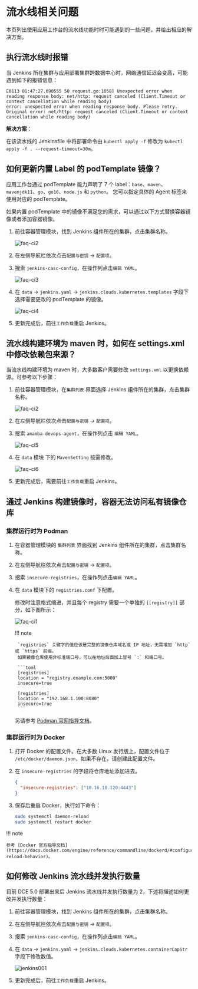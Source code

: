 # 流水线相关问题

本页列出使用应用工作台的流水线功能时时可能遇到的一些问题，并给出相应的解决方案。

## 执行流水线时报错

当 Jenkins 所在集群与应用部署集群跨数据中心时，网络通信延迟会变高，可能遇到如下的报错信息：

```console
E0113 01:47:27.690555 50 request.go:1058] Unexpected error when reading response body: net/http: request canceled (Client.Timeout or context cancellation while reading body)
error: unexpected error when reading response body. Please retry. Original error: net/http: request canceled (Client.Timeout or context cancellation while reading body)
```

**解决方案**：

在该流水线的 Jenkinsfile 中将部署命令由 `kubectl apply -f` 修改为 `kubectl apply -f . --request-timeout=30m`。

## 如何更新内置 Label 的 podTemplate 镜像？

应用工作台通过 podTemplate 能力声明了 7 个 label：`base`、`maven`、`mavenjdk11`、`go`、`go16`、`node.js` 和 `python`。
您可以指定具体的 Agent 标签来使用对应的 podTemplate。

如果内置 podTemplate 中的镜像不满足您的需求，可以通过以下方式替换容器镜像或者添加容器镜像。

1. 前往容器管理模块，找到 Jenkins 组件所在的集群，点击集群名称。

    ![faq-ci2](../images/faq-ci2.png)

2. 在左侧导航栏依次点击`配置与密钥` -> `配置项`。

3. 搜索 `jenkins-casc-config`，在操作列点击`编辑 YAML`。

    ![faq-ci3](../images/faq-ci3.png)

4. 在 `data` -> `jenkins.yaml` -> `jenkins.clouds.kubernetes.templates` 字段下选择需要更改的 podTemplate 的镜像。

    ![faq-ci4](../images/faq-ci4.png)

5. 更新完成后，前往`工作负载`重启 Jenkins。

## 流水线构建环境为 maven 时，如何在 settings.xml 中修改依赖包来源？

当流水线构建环境为 maven 时，大多数客户需要修改 `settings.xml` 以更换依赖源。可参考以下步骤：

1. 前往容器管理模块，在`集群列表` 界面选择 Jenkins 组件所在的集群，点击集群名称。

    ![faq-ci2](../images/faq-ci2.png)

2. 在左侧导航栏依次点击`配置与密钥` -> `配置项`。

3. 搜索 `amamba-devops-agent`，在操作列点击 `编辑 YAML`。

    ![faq-ci5](../images/faq-ci5.png)

4. 在 `data` 模块 下的 `MavenSetting` 按需修改。

    ![faq-ci6](../images/faq-ci6.png)

5. 更新完成后，需要前往`工作负载`重启 Jenkins。

## 通过 Jenkins 构建镜像时，容器无法访问私有镜像仓库

### 集群运行时为 Podman

1. 在容器管理模块的 `集群列表` 界面找到 Jenkins 组件所在的集群，点击集群名称。

2. 在左侧导航栏依次点击`配置与密钥` -> `配置项`。

3. 搜索 `insecure-registries`，在操作列点击`编辑 YAML`。

4. 在 `data` 模块下的 `registries.conf` 下配置。

    修改时注意格式缩进，并且每个 registry 需要一个单独的 `[[registry]]` 部分，如下图所示：

    ![faq-ci1](../images/faq-ci1.png)

    !!! note

        `registries` 关键字的值应该是完整的镜像仓库域名或 IP 地址，无需增加 `http` 或 `https` 前缀。
        如果镜像仓库使用非标准端口号，可以在地址后面加上冒号 `:` 和端口号。

        ```toml
        [registries]
        location = "registry.example.com:5000"
        insecure=true

        [registries]
        location = "192.168.1.100:8080"
        insecure=true
        ```

    另请参考 [Podman 官网指导文档](https://podman-desktop.io/docs/containers/registries/insecure-registry)。

### 集群运行时为 Docker

1. 打开 Docker 的配置文件。在大多数 Linux 发行版上，配置文件位于 `/etc/docker/daemon.json`，如果不存在，请创建此配置文件。

2. 在 `insecure-registries` 的字段将仓库地址添加进去。

    ```json
    {
      "insecure-registries": ["10.16.10.120:4443"]
    }
    ```

3. 保存后重启 Docker，执行如下命令：

    ```bash
    sudo systemctl daemon-reload
    sudo systemctl restart docker
    ```

!!! note

    参考 [Docker 官方指导文档](https://docs.docker.com/engine/reference/commandline/dockerd/#configuration-reload-behavior)。

## 如何修改 Jenkins 流水线并发执行数量

目前 DCE 5.0 部署出来后 Jenkins 流水线并发执行数量为 2，下述将描述如何更改并发执行数量：

1. 前往容器管理模块，找到 Jenkins 组件所在的集群，点击集群名称。

2. 在左侧导航栏依次点击`配置与密钥` -> `配置项`。

3. 搜索 `jenkins-casc-config`，在操作列点击`编辑 YAML`。

4. 在 `data` -> `jenkins.yaml` -> `jenkins.clouds.kubernetes.containerCapStr` 字段下修改数值。

    ![jenkins001](../images/jenkinsadd.png)

5. 更新完成后，前往`工作负载`重启 Jenkins。
